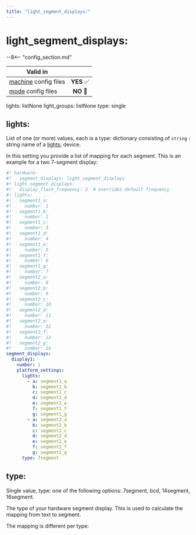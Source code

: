 ```yaml
---
title: "light_segment_displays:"
---
```


# light_segment_displays:


--8<-- "config_section.md"

| Valid in | |
|-----|:----:|
|[machine](instructions/machine_config.md) config files |**YES** :white_check_mark:|
|[mode](instructions/mode_config.md) config files|**NO** :no_entry_sign:|

lights: listNone light_groups: listNone type: single

## lights:

List of one (or more) values, each is a type: dictionary consisting of
`string` : string name of a [lights:](lights.md) device.

In this setting you provide a list of mapping for each segment. This is
an example for a two 7-segment display:

``` yaml
#! hardware:
#!   segment_displays: light_segment_displays
#! light_segment_displays:
#!   display_flash_frequency: 2  # overrides default frequency
#! lights:
#!   segment1_a:
#!     number: 1
#!   segment1_b:
#!     number: 2
#!   segment1_c:
#!     number: 3
#!   segment1_d:
#!     number: 4
#!   segment1_e:
#!     number: 5
#!   segment1_f:
#!     number: 6
#!   segment1_g:
#!     number: 7
#!   segment2_a:
#!     number: 8
#!   segment2_b:
#!     number: 9
#!   segment2_c:
#!     number: 10
#!   segment2_d:
#!     number: 11
#!   segment2_e:
#!     number: 12
#!   segment2_f:
#!     number: 13
#!   segment2_g:
#!     number: 14
segment_displays:
  display1:
    number: 1
    platform_settings:
      lights:
        - a: segment1_a
          b: segment1_b
          c: segment1_c
          d: segment1_d
          e: segment1_e
          f: segment1_f
          g: segment1_g
        - a: segment2_a
          b: segment2_b
          c: segment2_c
          d: segment2_d
          e: segment2_e
          f: segment2_f
          g: segment2_g
      type: 7segment
```

## type:

Single value, type: one of the following options: 7segment, bcd,
14segment, 16segment.

The type of your hardware segment display. This is used to calculate the
mapping from text to segment.

The mapping is different per type:
